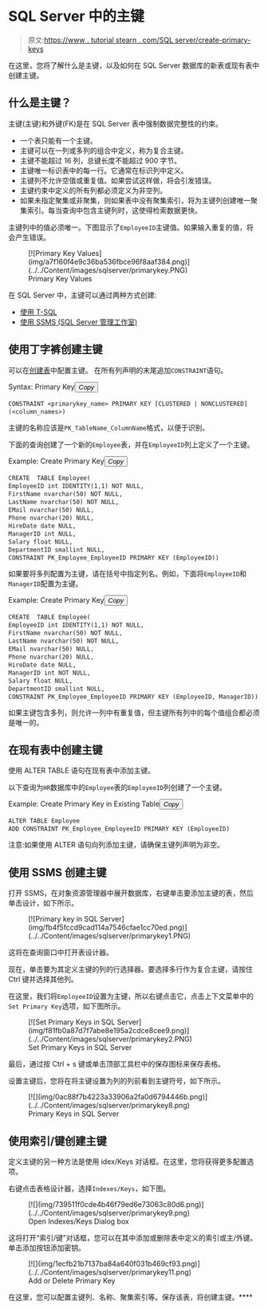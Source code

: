 # SQL Server 中的主键

> 原文:[https://www . tutorial stearn . com/SQL server/create-primary-keys](https://www.tutorialsteacher.com/sqlserver/create-primary-keys)

在这里，您将了解什么是主键，以及如何在 SQL Server 数据库的新表或现有表中创建主键。

## 什么是主键？

主键(主键)和外键(FK)是在 SQL Server 表中强制数据完整性的约束。

*   一个表只能有一个主键。
*   主键可以在一列或多列的组合中定义，称为复合主键。
*   主键不能超过 16 列，总键长度不能超过 900 字节。
*   主键唯一标识表中的每一行。它通常在标识列中定义。
*   主键列不允许空值或重复值。如果尝试这样做，将会引发错误。
*   主键约束中定义的所有列都必须定义为非空列。
*   如果未指定聚集或非聚集，则如果表中没有聚集索引，将为主键列创建唯一聚集索引。每当查询中包含主键列时，这使得检索数据更快。

主键列中的值必须唯一。下图显示了`EmployeeID`主键值。如果输入重复的值，将会产生错误。

<figure>[![Primary Key Values](img/a7f160f4e9c36ba536fbce96f8aaf384.png)](../../Content/images/sqlserver/primarykey.PNG) 

<figcaption>Primary Key Values</figcaption>

</figure>

在 SQL Server 中，主键可以通过两种方式创建:

*   [使用 T-SQL](#create-pk-using-tsql)
*   [使用 SSMS (SQL Server 管理工作室)](#create-pk-using-ssms)

## 使用丁字裤创建主键

可以在[创建表](/sqlserver/create-table)中配置主键。 在所有列声明的末尾追加`CONSTRAINT`语句。

Syntax: Primary Key<button class="copy-btn pull-right" title="Copy example code">*Copy*</button> 

```
CONSTRAINT <primarykey_name> PRIMARY KEY [CLUSTERED | NONCLUSTERED] (<column_names>) 
```

主键的名称应该是`PK_TableName_ColumnName`格式，以便于识别。

下面的查询创建了一个新的`Employee`表，并在`EmployeeID`列上定义了一个主键。

Example: Create Primary Key<button class="copy-btn pull-right" title="Copy example code">*Copy*</button> 

```
CREATE  TABLE Employee(
EmployeeID int IDENTITY(1,1) NOT NULL,
FirstName nvarchar(50) NOT NULL,
LastName nvarchar(50) NOT NULL,
EMail nvarchar(50) NULL,
Phone nvarchar(20) NULL,
HireDate date NULL,
ManagerID int NULL,
Salary float NULL,
DepartmentID smallint NULL,
CONSTRAINT PK_Employee_EmployeeID PRIMARY KEY (EmployeeID)) 
```

如果要将多列配置为主键，请在括号中指定列名。例如，下面将`EmployeeID`和`ManagerID`配置为主键。

Example: Create Primary Key<button class="copy-btn pull-right" title="Copy example code">*Copy*</button> 

```
CREATE  TABLE Employee(
EmployeeID int IDENTITY(1,1) NOT NULL,
FirstName nvarchar(50) NOT NULL,
LastName nvarchar(50) NOT NULL,
EMail nvarchar(50) NULL,
Phone nvarchar(20) NULL,
HireDate date NULL,
ManagerID int NOT NULL,
Salary float NULL,
DepartmentID smallint NULL,
CONSTRAINT PK_Employee_EmployeeID PRIMARY KEY (EmployeeID, ManagerID)) 
```

如果主键包含多列，则允许一列中有重复值，但主键所有列中的每个值组合都必须是唯一的。

## 在现有表中创建主键

使用 ALTER TABLE 语句在现有表中添加主键。

以下查询为`HR`数据库中的`Employee`表的`EmployeeID`列创建了一个主键。

Example: Create Primary Key in Existing Table<button class="copy-btn pull-right" title="Copy example code">*Copy*</button> 

```
ALTER TABLE Employee
ADD CONSTRAINT PK_Employee_EmployeeID PRIMARY KEY (EmployeeID) 
```

注意:如果使用 ALTER 语句向列添加主键，请确保主键列声明为非空。

## 使用 SSMS 创建主键

打开 SSMS，在对象资源管理器中展开数据库，右键单击要添加主键的表，然后单击设计，如下所示。

<figure>[![Primary key in SQL Server](img/fb4f5fccd9cad114a7546cfae1cc70ed.png)](../../Content/images/sqlserver/primarykey1.PNG) </figure>

这将在查询窗口中打开表设计器。

现在，单击要为其定义主键的列的行选择器。要选择多行作为复合主键，请按住 Ctrl 键并选择其他列。

在这里，我们将`EmployeeID`设置为主键，所以右键点击它，点击上下文菜单中的`Set Primary Key`选项，如下图所示。

<figure>[![Set Primary Keys in SQL Server](img/f81fb0a87d7f7abe8e195a2cdce8cee9.png)](../../Content/images/sqlserver/primarykey2.PNG) 

<figcaption>Set Primary Keys in SQL Server</figcaption>

</figure>

最后，通过按 Ctrl + s 键或单击顶部工具栏中的保存图标来保存表格。

设置主键后，您将在将主键设置为列的列前看到主键符号，如下所示。

<figure>[![](img/0ac88f7b4223a33906a2fa0d6794446b.png)](../../Content/images/sqlserver/primarykey8.png) 

<figcaption>Primary Keys in SQL Server</figcaption>

</figure>

## 使用索引/键创建主键

定义主键的另一种方法是使用 idex/Keys 对话框。在这里，您将获得更多配置选项。

右键点击表格设计器，选择`Indexes/Keys`，如下图。

<figure>[![](img/739511f0cde4b46f79ed6e73063c80d6.png)](../../Content/images/sqlserver/primarykey9.png) 

<figcaption>Open Indexes/Keys Dialog box</figcaption>

</figure>

这将打开“索引/键”对话框，您可以在其中添加或删除表中定义的索引或主/外键。单击添加按钮添加密钥。

<figure>[![](img/1ecfb21b7137ba84a640f031b469cf93.png)](../../Content/images/sqlserver/primarykey11.png) 

<figcaption>Add or Delete Primary Key</figcaption>

</figure>

在这里，您可以配置主键列、名称、聚集索引等。保存该表，将创建主键。****